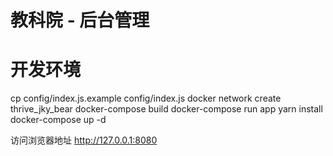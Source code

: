 # 教科院 - 后台管理
# 开发环境
cp config/index.js.example config/index.js
docker network create thrive_jky_bear
docker-compose build
docker-compose run app yarn install
docker-compose up -d

访问浏览器地址 http://127.0.0.1:8080
